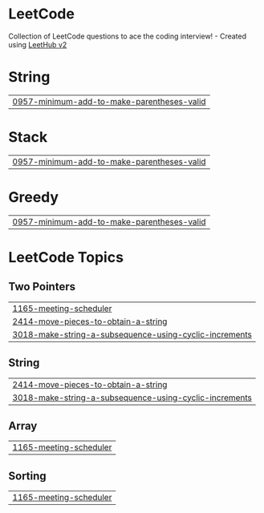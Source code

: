 # LeetCode
Collection of LeetCode questions to ace the coding interview! - Created using [LeetHub v2](https://github.com/arunbhardwaj/LeetHub-2.0)


# String
|  |
| ------- |
| [0957-minimum-add-to-make-parentheses-valid](https://github.com/huy125/LeetCode/tree/master/0957-minimum-add-to-make-parentheses-valid) |
# Stack
|  |
| ------- |
| [0957-minimum-add-to-make-parentheses-valid](https://github.com/huy125/LeetCode/tree/master/0957-minimum-add-to-make-parentheses-valid) |
# Greedy
|  |
| ------- |
| [0957-minimum-add-to-make-parentheses-valid](https://github.com/huy125/LeetCode/tree/master/0957-minimum-add-to-make-parentheses-valid) |
<!---LeetCode Topics Start-->
# LeetCode Topics
## Two Pointers
|  |
| ------- |
| [1165-meeting-scheduler](https://github.com/huy125/LeetCode/tree/master/1165-meeting-scheduler) |
| [2414-move-pieces-to-obtain-a-string](https://github.com/huy125/LeetCode/tree/master/2414-move-pieces-to-obtain-a-string) |
| [3018-make-string-a-subsequence-using-cyclic-increments](https://github.com/huy125/LeetCode/tree/master/3018-make-string-a-subsequence-using-cyclic-increments) |
## String
|  |
| ------- |
| [2414-move-pieces-to-obtain-a-string](https://github.com/huy125/LeetCode/tree/master/2414-move-pieces-to-obtain-a-string) |
| [3018-make-string-a-subsequence-using-cyclic-increments](https://github.com/huy125/LeetCode/tree/master/3018-make-string-a-subsequence-using-cyclic-increments) |
## Array
|  |
| ------- |
| [1165-meeting-scheduler](https://github.com/huy125/LeetCode/tree/master/1165-meeting-scheduler) |
## Sorting
|  |
| ------- |
| [1165-meeting-scheduler](https://github.com/huy125/LeetCode/tree/master/1165-meeting-scheduler) |
<!---LeetCode Topics End-->